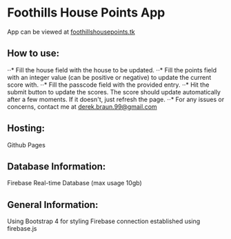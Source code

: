 # Foothills House Points App

App can be viewed at [foothillshousepoints.tk](foothillshousepoints.tk)

## How to use:
⋅⋅* Fill the house field with the house to be updated.
⋅⋅* Fill the points field with an integer value (can be positive or negative) to update the current score with.
⋅⋅* Fill the passcode field with the provided entry.
⋅⋅* Hit the submit button to update the scores. The score should update automatically after a few moments. If it doesn't, just refresh the page.
⋅⋅* For any issues or concerns, contact me at derek.braun.99@gmail.com

## Hosting:
Github Pages

## Database Information:
Firebase Real-time Database (max usage 10gb)

## General Information:
Using Bootstrap 4 for styling
Firebase connection established using firebase.js
